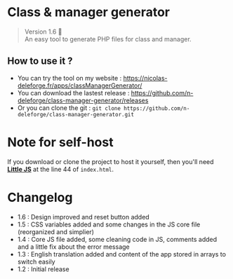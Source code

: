 # Class & manager generator

> Version 1.6 :memo:  
> An easy tool to generate PHP files for class and manager.

## How to use it ?

- You can try the tool on my website : https://nicolas-deleforge.fr/apps/classManagerGenerator/  
- You can download the lastest release : https://github.com/n-deleforge/class-manager-generator/releases 
- Or you can clone the git : ```git clone https://github.com/n-deleforge/class-manager-generator.git```

# Note for self-host

If you download or clone the project to host it yourself, then you'll need [**Little JS**](https://github.com/n-deleforge/littleJS) at the line 44 of `index.html`.

# Changelog

- 1.6 : Design improved and reset button added
- 1.5 : CSS variables added and some changes in the JS core file (reorganized and simplier)
- 1.4 : Core JS file added, some cleaning code in JS, comments added and a little fix about the error message
- 1.3 : English translation added and content of the app stored in arrays to switch easily
- 1.2 : Initial release
